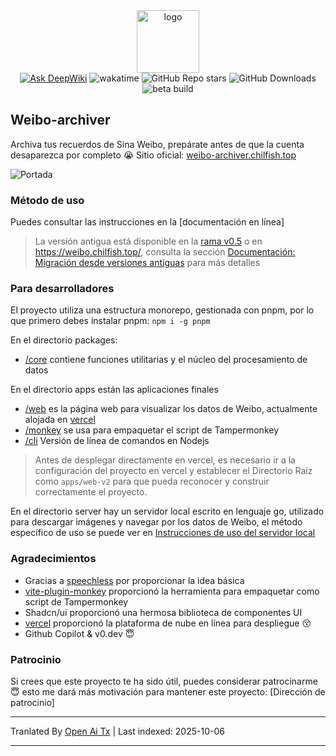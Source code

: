 <div align="center">
  <img
    alt="logo"
    width="100"
    src="https://p.chilfish.top/weibo/icon.webp"
  />

  <div>
    <a href="https://deepwiki.com/Chilfish/Weibo-archiver"><img src="https://deepwiki.com/badge.svg" alt="Ask DeepWiki"></a>
    <img src="https://wakatime.com/badge/user/0842a71f-c026-4b09-8aa0-f8398b4c3423/project/3416f224-f0dc-4b08-805c-af30dbd396b2.svg" alt="wakatime">
    <img alt="GitHub Repo stars" src="https://img.shields.io/github/stars/chilfish/weibo-archiver">
    <img alt="GitHub Downloads" src="https://img.shields.io/github/downloads/chilfish/weibo-archiver/total">
    <img alt="beta build" src="https://github.com/Chilfish/Weibo-archiver/actions/workflows/beta-build.yml/badge.svg">
  </div>
</div>

## Weibo-archiver

Archiva tus recuerdos de Sina Weibo, prepárate antes de que la cuenta desaparezca por completo 😭 Sitio oficial: [weibo-archiver.chilfish.top](https://weibo-archiver.chilfish.top)

![Portada](https://p.chilfish.top/weibo/cover.webp)

### Método de uso

Puedes consultar las instrucciones en la [documentación en línea]

> La versión antigua está disponible en la [rama v0.5](https://github.com/Chilfish/Weibo-archiver/tree/v0.5) o en https://weibo.chilfish.top/, consulta la sección [Documentación: Migración desde versiones antiguas](https://weibo-archiver.chilfish.top/docs/intro.html#从旧版本迁移) para más detalles

### Para desarrolladores

El proyecto utiliza una estructura monorepo, gestionada con pnpm, por lo que primero debes instalar pnpm: `npm i -g pnpm`

En el directorio packages:

- [/core](packages/core/) contiene funciones utilitarias y el núcleo del procesamiento de datos

En el directorio apps están las aplicaciones finales

- [/web](apps/web-v2/) es la página web para visualizar los datos de Weibo, actualmente alojada en [vercel]
- [/monkey](apps/monkey/) se usa para empaquetar el script de Tampermonkey
- [/cli](apps/cli) Versión de línea de comandos en Nodejs

> Antes de desplegar directamente en vercel, es necesario ir a la configuración del proyecto en vercel y establecer el Directorio Raíz como `apps/web-v2` para que pueda reconocer y construir correctamente el proyecto.

En el directorio server hay un servidor local escrito en lenguaje go, utilizado para descargar imágenes y navegar por los datos de Weibo, el método específico de uso se puede ver en [Instrucciones de uso del servidor local](https://raw.githubusercontent.com/Chilfish/Weibo-archiver/main/server/README.md)

### Agradecimientos

- Gracias a [speechless] por proporcionar la idea básica
- [vite-plugin-monkey] proporcionó la herramienta para empaquetar como script de Tampermonkey
- Shadcn/ui proporcionó una hermosa biblioteca de componentes UI
- [vercel] proporcionó la plataforma de nube en línea para despliegue 😚
- Github Copilot & v0.dev 😇

### Patrocinio

Si crees que este proyecto te ha sido útil, puedes considerar patrocinarme 😇 esto me dará más motivación para mantener este proyecto: [Dirección de patrocinio]

[releases]: https://raw.githubusercontent.com/Chilfish/Weibo-archiver/monkey/weibo-archiver.user.js
[scripts.zip]: https://github.com/Chilfish/Weibo-archiver/raw/monkey/scripts.zip
[speechless]: https://github.com/meterscao/Speechless
[naive-ui]: https://www.naiveui.com/zh-CN/os-theme
[#1]: https://github.com/Chilfish/Weibo-archiver/issues/1
[#5]: https://github.com/Chilfish/Weibo-archiver/issues/5
[Node.js 官网]: https://nodejs.org/en/download
[vite-plugin-monkey]: https://github.com/lisonge/vite-plugin-monkey
[镜像地址]: https://p.chilfish.top/weibo-archiver.user.js
[项目的 Todo]: https://github.com/Chilfish/Weibo-archiver/issues/7
[赞助地址]: https://chilfish.top/sponsors
[vercel]: https://vercel.com
[使用教程]: https://docs.qq.com/doc/DTWttbXlMUGxZZnZq
[actions]: https://github.com/Chilfish/Weibo-archiver/actions/workflows/beta-build.yml?query=branch:main+event:push+is:success
[微博网页版]: https://weibo.com
[在线文档]: https://weibo-archiver.chilfish.top/docs/


---

Tranlated By [Open Ai Tx](https://github.com/OpenAiTx/OpenAiTx) | Last indexed: 2025-10-06

---